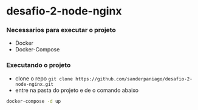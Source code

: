 # desafio-2-node-nginx

### Necessarios para executar o projeto
- Docker
- Docker-Compose

### Executando o projeto
- clone o repo ```git clone https://github.com/sanderpaniago/desafio-2-node-nginx.git```
- entre na pasta do projeto e de o comando abaixo
```sh
docker-compose -d up
```

